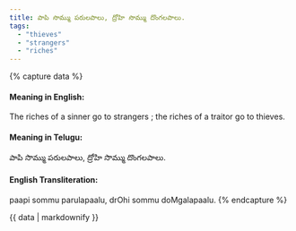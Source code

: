 ```yaml
---
title: పాపి సొమ్ము పరులపాలు, ద్రోహి సొమ్ము దొంగలపాలు.
tags:
  - "thieves"
  - "strangers"
  - "riches"
---
```


{% capture data %}
#### Meaning in English:
The riches of a sinner go to strangers ; the riches of a traitor go to thieves.

#### Meaning in Telugu:
పాపి సొమ్ము పరులపాలు, ద్రోహి సొమ్ము దొంగలపాలు.

#### English Transliteration:
paapi sommu parulapaalu, drOhi sommu doMgalapaalu.
{% endcapture %}

<div class="notice">{{ data | markdownify }}</div>

